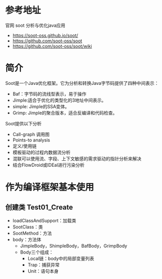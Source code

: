 # 参考地址
官网 soot 分析与优化java应用
- https://soot-oss.github.io/soot/
- https://github.com/soot-oss/soot
- https://github.com/soot-oss/soot/wiki

# 简介
Soot是一个Java优化框架。它为分析和转换Java字节码提供了四种中间表示：
- Baf：字节码的流线型表示，易于操作
- Jimple:适合于优化的类型化的3地址中间表示。
- simple: Jimple的SSA变体。
- Grimp: Jimple的聚合版本，适合反编译和代码检查。

Soot提供以下分析
- Call-graph 调用图
- Points-to analysis
- 定义/使用链
- 模板驱动的过程内数据流分析
- 混联可以使用流、字段、上下文敏感的需求驱动的指针分析来解决
- 结合FlowDroid或IDEal进行污染分析

# 作为编译框架基本使用
## 创建类 Test01_Create
- loadClassAndSupport：加载类
- SootClass：类
- SootMethod：方法
- body：方法体
    - JimpleBody，ShimpleBody，BafBody，GrimpBody
    - Body三个组成：
        - Local链：body中的局部变量列表
        - Trap：捕获异常
        - Unit：语句本身



